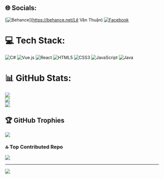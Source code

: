 
## 🌐 Socials:
[![Behance](https://img.shields.io/badge/Behance-1769ff?logo=behance&logoColor=white)](https://behance.net/Lê Văn Thuận) [![Facebook](https://img.shields.io/badge/Facebook-%231877F2.svg?logo=Facebook&logoColor=white)](https://facebook.com/https://www.facebook.com/thuanlevan72) 

# 💻 Tech Stack:
![C#](https://img.shields.io/badge/c%23-%23239120.svg?style=for-the-badge&logo=csharp&logoColor=white) ![Vue.js](https://img.shields.io/badge/vue.js-%2335495e.svg?style=for-the-badge&logo=vuedotjs&logoColor=%234FC08D) ![React](https://img.shields.io/badge/react-%2320232a.svg?style=for-the-badge&logo=react&logoColor=%2361DAFB) ![HTML5](https://img.shields.io/badge/html5-%23E34F26.svg?style=for-the-badge&logo=html5&logoColor=white) ![CSS3](https://img.shields.io/badge/css3-%231572B6.svg?style=for-the-badge&logo=css3&logoColor=white) ![JavaScript](https://img.shields.io/badge/javascript-%23323330.svg?style=for-the-badge&logo=javascript&logoColor=%23F7DF1E) ![Java](https://img.shields.io/badge/java-%23ED8B00.svg?style=for-the-badge&logo=openjdk&logoColor=white)
# 📊 GitHub Stats:
![](https://github-readme-stats.vercel.app/api?username=Thuanlevan72&theme=default&hide_border=false&include_all_commits=true&count_private=false)<br/>
![](https://github-readme-streak-stats.herokuapp.com/?user=Thuanlevan72&theme=default&hide_border=false)<br/>
![](https://github-readme-stats.vercel.app/api/top-langs/?username=Thuanlevan72&theme=default&hide_border=false&include_all_commits=true&count_private=false&layout=compact)

## 🏆 GitHub Trophies
![](https://github-profile-trophy.vercel.app/?username=Thuanlevan72&theme=radical&no-frame=false&no-bg=true&margin-w=4)

### 🔝 Top Contributed Repo
![](https://github-contributor-stats.vercel.app/api?username=Thuanlevan72&limit=5&theme=dark&combine_all_yearly_contributions=true)

---
[![](https://visitcount.itsvg.in/api?id=Thuanlevan72&icon=0&color=0)](https://visitcount.itsvg.in)

<!-- Proudly created with GPRM ( https://gprm.itsvg.in ) -->
